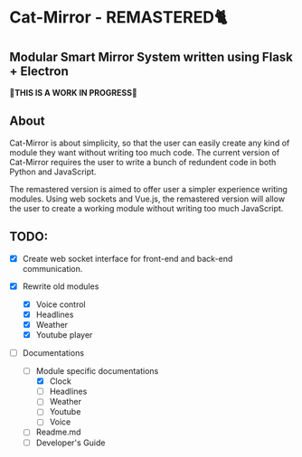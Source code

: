 # Cat-Mirror - REMASTERED🐈
## Modular Smart Mirror System written using Flask + Electron
**🚧THIS IS A WORK IN PROGRESS🚧**

## About

Cat-Mirror is about simplicity, so that the user can easily create any kind of module they want without writing too much code. 
The current version of Cat-Mirror requires the user to write a bunch of redundent code in both Python and JavaScript. 

The remastered version is aimed to offer user a simpler experience writing modules. Using web sockets and Vue.js, the remastered version will allow the user to create a working module without writing too much JavaScript.

## TODO:
- [X] Create web socket interface for front-end and back-end communication.

- [X] Rewrite old modules
    - [X] Voice control
    - [X] Headlines
    - [X] Weather
    - [X] Youtube player

- [ ] Documentations
    - [ ] Module specific documentations
        - [X] Clock
        - [ ] Headlines
        - [ ] Weather
        - [ ] Youtube
        - [ ] Voice
    - [ ] Readme.md
    - [ ] Developer's Guide